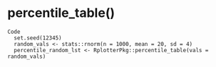 # percentile_table()

    Code
      set.seed(12345)
      random_vals <- stats::rnorm(n = 1000, mean = 20, sd = 4)
      percentile_random_lst <- RplotterPkg::percentile_table(vals = random_vals)

